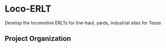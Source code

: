 Loco-ERLT
==============================

Develop the locomotive ERLTs for line-haul, yards, industrial sites for Texas

Project Organization
------------
